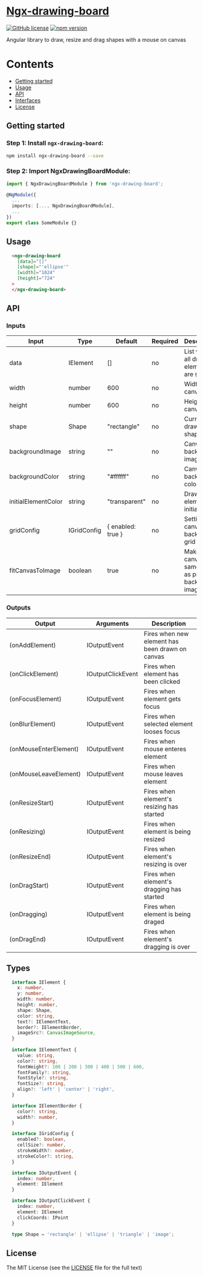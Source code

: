 # [Ngx-drawing-board](https://github.com/andrew1931/ngx-drawing-board/blob/main/src)
[![GitHub license](https://img.shields.io/badge/license-MIT-blue.svg)](https://github.com/andrew1931/ngx-drawing-board/blob/main/LICENSE)
[![npm version](https://img.shields.io/npm/v/ngx-drawing-board?color=brightgreen&label=npm%20package)](https://www.npmjs.com/package/ngx-drawing-board) 


Angular library to draw, resize and drag shapes with a mouse on canvas

Contents
========
- [Getting started](#getting-started)
- [Usage](#usage)
- [API](#api)
- [Interfaces](#interfaces)
- [License](#license)

## Getting started
### Step 1: Install `ngx-drawing-board`:

```bash
npm install ngx-drawing-board --save
```

### Step 2: Import NgxDrawingBoardModule:
```ts
import { NgxDrawingBoardModule } from 'ngx-drawing-board';

@NgModule({
  ...
  imports: [..., NgxDrawingBoardModule],
  ...
})
export class SomeModule {}
```

## Usage
```html
  <ngx-drawing-board
    [data]="[]"
    [shape]="'ellipse'"
    [width]="1024"
    [height]="724"
  >
  </ngx-drawing-board>
```

## API
### Inputs
| Input               | Type        | Default           | Required | Description                                             |
|---------------------|-------------|-------------------|----------|---------------------------------------------------------|
| data                | IElement    | []                | no       | List where all drawn elements are stored                |
| width               | number      | 600               | no       | Width of canvas                                         |
| height              | number      | 600               | no       | Height of canvas                                        |
| shape               | Shape       | "rectangle"       | no       | Current drawing shape                                   |
| backgroundImage     | string      | ""                | no       | Canvas background image                                 |
| backgroundColor     | string      | "#ffffff"         | no       | Canvas background color                                 |
| initialElementColor | string      | "transparent"     | no       | Drawing element initial color                           |
| gridConfig          | IGridConfig | { enabled: true } | no       | Settings for canvas background grid                     |
| fitCanvasToImage    | boolean     | true              | no       | Makes canvas the same size as provided background image |

### Outputs
| Output                | Arguments         | Description                                     |
|-----------------------|-------------------|-------------------------------------------------|
| (onAddElement)        | IOutputEvent      | Fires when new element has been drawn on canvas |
| (onClickElement)      | IOutputClickEvent | Fires when element has been clicked             |
| (onFocusElement)      | IOutputEvent      | Fires when element gets focus                   |
| (onBlurElement)       | IOutputEvent      | Fires when selected element looses focus        |
| (onMouseEnterElement) | IOutputEvent      | Fires when mouse enteres element                |
| (onMouseLeaveElement) | IOutputEvent      | Fires when mouse leaves element                 |
| (onResizeStart)       | IOutputEvent      | Fires when element's resizing has started       |
| (onResizing)          | IOutputEvent      | Fires when element is being resized             |
| (onResizeEnd)         | IOutputEvent      | Fires when element's resizing is over           |
| (onDragStart)         | IOutputEvent      | Fires when element's dragging has started       |
| (onDragging)          | IOutputEvent      | Fires when element is being draged              |
| (onDragEnd)           | IOutputEvent      | Fires when element's dragging is over           |

## Types
```ts
  interface IElement {
    x: number,
    y: number,
    width: number,
    height: number,
    shape: Shape,
    color: string,
    text?: IElementText,
    border?: IElementBorder,
    imageSrc?: CanvasImageSource,
  }
  
  interface IElementText {
    value: string,
    color?: string,
    fontWeight?: 100 | 200 | 300 | 400 | 500 | 600,
    fontFamily?: string,
    fontStyle?: string,
    fontSize?: string,
    align?: 'left' | 'center' | 'right',
  }

  interface IElementBorder {
    color?: string,
    width?: number,
  }

  interface IGridConfig {
    enabled?: boolean,
    cellSize?: number,
    strokeWidth?: number,
    strokeColor?: string,
  }

  interface IOutputEvent {
    index: number,
    element: IElement
  }

  interface IOutputClickEvent {
    index: number,
    element: IElement
    clickCoords: IPoint
  }

  type Shape = 'rectangle' | 'ellipse' | 'triangle' | 'image';


```

## License

The MIT License (see the [LICENSE](https://github.com/andrew1931/ngx-drawing-board/blob/main/LICENSE) file for the full
text)
